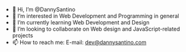 - 👋 Hi, I’m @DannySantino
- 👀 I’m interested in Web Development and Programming in general
- 🌱 I’m currently learning Web Development and Design
- 💞️ I’m looking to collaborate on Web design and JavaScript-related projects
- 📫 How to reach me: E-mail: dev@dannysantino.com

<!---
DannySantino/DannySantino is a ✨ special ✨ repository because its `README.md` (this file) appears on your GitHub profile.
You can click the Preview link to take a look at your changes.
--->
